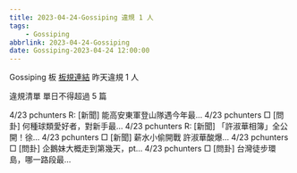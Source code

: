 ```yaml
---
title: 2023-04-24-Gossiping 違規 1 人
tags:
    - Gossiping
abbrlink: 2023-04-24-Gossiping
date: Gossiping-2023-04-24 12:00:00
---
```

Gossiping 板 [板規連結](https://www.ptt.cc/bbs/Gossiping/M.1637425085.A.07D.html)
昨天違規 1 人
<!-- more -->

違規清單
單日不得超過 5 篇

4/23 pchunters R: [新聞] 能高安東軍登山隊遇今年最…
4/23 pchunters □ [問卦] 何種球類愛好者，對新手最…
4/23 pchunters R: [新聞] 「許淑華相簿」全公開！徐…
4/23 pchunters □ [新聞] 薪水小偷開戰 許淑華酸爆…
4/23 pchunters □ [問卦] 企鵝妹大概走到第幾天，pt…
4/23 pchunters □ [問卦] 台灣徒步環島，哪一路段最…
